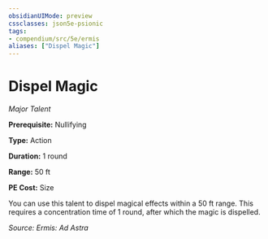 ```yaml
---
obsidianUIMode: preview
cssclasses: json5e-psionic
tags:
- compendium/src/5e/ermis
aliases: ["Dispel Magic"]
---
```

# Dispel Magic
*Major Talent*  

**Prerequisite:** Nullifying

**Type:** Action

**Duration:** 1 round

**Range:** 50 ft

**PE Cost:** Size

You can use this talent to dispel magical effects within a 50 ft range. This requires a concentration time of 1 round, after which the magic is dispelled.

*Source: Ermis: Ad Astra*